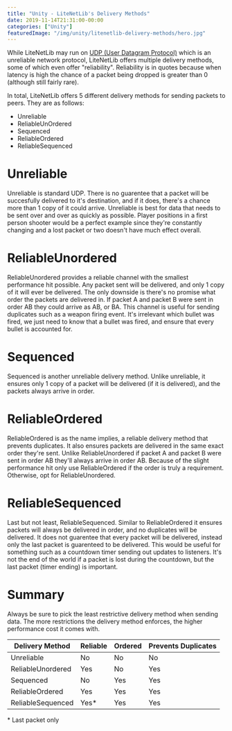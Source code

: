 ```yaml
---
title: "Unity - LiteNetLib's Delivery Methods"
date: 2019-11-14T21:31:00-00:00
categories: ["Unity"]
featuredImage: "/img/unity/litenetlib-delivery-methods/hero.jpg"
---
```


While LiteNetLib may run on [UDP (User Datagram Protocol)](https://www.cloudflare.com/learning/ddos/glossary/user-datagram-protocol-udp/) which is an unreliable network protocol, LiteNetLib offers multiple delivery methods, some of which even offer "reliability". Reliability is in quotes because when latency is high the chance of a packet being dropped is greater than 0 (although still fairly rare).

In total, LiteNetLib offers 5 different delivery methods for sending packets to peers. They are as follows:

- Unreliable
- ReliableUnOrdered
- Sequenced
- ReliableOrdered
- ReliableSequenced

# Unreliable

Unreliable is standard UDP. There is no guarentee that a packet will be succesfully delivered to it's destination, and if it does, there's a chance more than 1 copy of it could arrive. Unreliable is best for data that needs to be sent over and over as quickly as possible. Player positions in a first person shooter would be a perfect example since they're constantly changing and a lost packet or two doesn't have much effect overall.

# ReliableUnordered

ReliableUnordered provides a reliable channel with the smallest performance hit possible. Any packet sent will be delivered, and only 1 copy of it will ever be delivered. The only downside is there's no promise what order the packets are delivered in. If packet A and packet B were sent in order AB they could arrive as AB, or BA. This channel is useful for sending duplicates such as a weapon firing event. It's irrelevant which bullet was fired, we just need to know that a bullet was fired, and ensure that every bullet is accounted for.

# Sequenced

Sequenced is another unreliable delivery method. Unlike unreliable, it ensures only 1 copy of a packet will be delivered (if it is delivered), and the packets always arrive in order.

# ReliableOrdered

ReliableOrdered is as the name implies, a reliable delivery method that prevents duplicates. It also ensures packets are delivered in the same exact order they're sent. Unlike ReliableUnordered if packet A and packet B were sent in order AB they'll always arrive in order AB. Because of the slight performance hit only use ReliableOrdered if the order is truly a requirement. Otherwise, opt for ReliableUnordered.

# ReliableSequenced

Last but not least, ReliableSequenced. Similar to ReliableOrdered it ensures packets will always be delivered in order, and no duplicates will be delivered. It does not guarentee that every packet will be delivered, instead only the last packet is guarenteed to be delivered. This would be useful for something such as a countdown timer sending out updates to listeners. It's not the end of the world if a packet is lost during the countdown, but the last packet (timer ending) is important.

# Summary

Always be sure to pick the least restrictive delivery method when sending data. The more restrictions the delivery method enforces, the higher performance cost it comes with.

| Delivery Method   | Reliable | Ordered | Prevents Duplicates |
| ----------------- | -------- | ------- | ------------------- |
| Unreliable        | No       | No      | No                  | No |
| ReliableUnordered | Yes      | No      | Yes                 |
| Sequenced         | No       | Yes     | Yes                 |
| ReliableOrdered   | Yes      | Yes     | Yes                 |
| ReliableSequenced | Yes\*    | Yes     | Yes                 |

\* Last packet only

